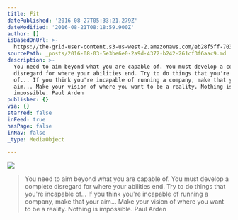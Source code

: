 ```yaml
---
title: Fit
datePublished: '2016-08-27T05:33:21.279Z'
dateModified: '2016-08-21T08:18:59.900Z'
author: []
isBasedOnUrl: >-
  https://the-grid-user-content.s3-us-west-2.amazonaws.com/eb28f5ff-703d-4100-8671-349ee3986592.jpg
sourcePath: _posts/2016-08-03-5e3be6e0-2a9d-4372-b242-261cf3f6aac9.md
description: >-
  You need to aim beyond what you are capable of. You must develop a complete
  disregard for where your abilities end. Try to do things that you're incapable
  of... If you think you're incapable of running a company, make that your
  aim... Make your vision of where you want to be a reality. Nothing is
  impossible. Paul Arden
publisher: {}
via: {}
starred: false
inFeed: true
hasPage: false
inNav: false
_type: MediaObject

---
```

![](https://the-grid-user-content.s3-us-west-2.amazonaws.com/eb28f5ff-703d-4100-8671-349ee3986592.jpg)

> You need to aim beyond what you are capable of. You must develop a complete disregard for where your abilities end. Try to do things that you're incapable of... If you think you're incapable of running a company, make that your aim... Make your vision of where you want to be a reality. Nothing is impossible. Paul Arden